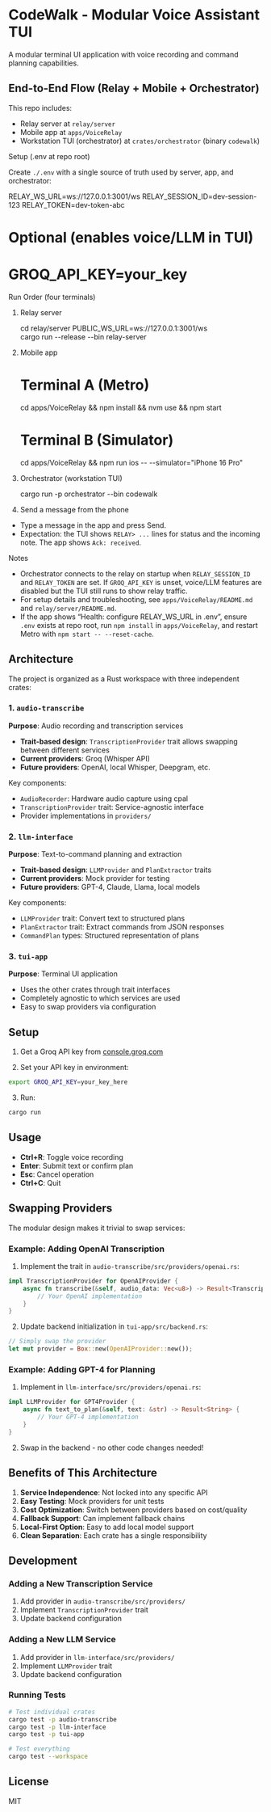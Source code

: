 # CodeWalk - Modular Voice Assistant TUI

A modular terminal UI application with voice recording and command planning capabilities.

## End-to-End Flow (Relay + Mobile + Orchestrator)

This repo includes:
- Relay server at `relay/server`
- Mobile app at `apps/VoiceRelay`
- Workstation TUI (orchestrator) at `crates/orchestrator` (binary `codewalk`)

Setup (.env at repo root)

Create `./.env` with a single source of truth used by server, app, and orchestrator:

RELAY_WS_URL=ws://127.0.0.1:3001/ws
RELAY_SESSION_ID=dev-session-123
RELAY_TOKEN=dev-token-abc
# Optional (enables voice/LLM in TUI)
# GROQ_API_KEY=your_key

Run Order (four terminals)

1) Relay server

   cd relay/server
   PUBLIC_WS_URL=ws://127.0.0.1:3001/ws \
   cargo run --release --bin relay-server

2) Mobile app

   # Terminal A (Metro)
   cd apps/VoiceRelay && npm install && nvm use && npm start
   # Terminal B (Simulator)
   cd apps/VoiceRelay && npm run ios -- --simulator="iPhone 16 Pro"

3) Orchestrator (workstation TUI)

   cargo run -p orchestrator --bin codewalk

4) Send a message from the phone

- Type a message in the app and press Send.
- Expectation: the TUI shows `RELAY> ...` lines for status and the incoming note. The app shows `Ack: received`.

Notes
- Orchestrator connects to the relay on startup when `RELAY_SESSION_ID` and `RELAY_TOKEN` are set. If `GROQ_API_KEY` is unset, voice/LLM features are disabled but the TUI still runs to show relay traffic.
- For setup details and troubleshooting, see `apps/VoiceRelay/README.md` and `relay/server/README.md`.
 - If the app shows “Health: configure RELAY_WS_URL in .env”, ensure `.env` exists at repo root, run `npm install` in `apps/VoiceRelay`, and restart Metro with `npm start -- --reset-cache`.

## Architecture

The project is organized as a Rust workspace with three independent crates:

### 1. `audio-transcribe`
**Purpose**: Audio recording and transcription services

- **Trait-based design**: `TranscriptionProvider` trait allows swapping between different services
- **Current providers**: Groq (Whisper API)
- **Future providers**: OpenAI, local Whisper, Deepgram, etc.

Key components:
- `AudioRecorder`: Hardware audio capture using cpal
- `TranscriptionProvider` trait: Service-agnostic interface
- Provider implementations in `providers/`

### 2. `llm-interface`
**Purpose**: Text-to-command planning and extraction

- **Trait-based design**: `LLMProvider` and `PlanExtractor` traits
- **Current providers**: Mock provider for testing
- **Future providers**: GPT-4, Claude, Llama, local models

Key components:
- `LLMProvider` trait: Convert text to structured plans
- `PlanExtractor` trait: Extract commands from JSON responses
- `CommandPlan` types: Structured representation of plans

### 3. `tui-app`
**Purpose**: Terminal UI application

- Uses the other crates through trait interfaces
- Completely agnostic to which services are used
- Easy to swap providers via configuration

## Setup

1. Get a Groq API key from [console.groq.com](https://console.groq.com)

2. Set your API key in environment:
```bash
export GROQ_API_KEY=your_key_here
```

3. Run:
```bash
cargo run
```

## Usage

- **Ctrl+R**: Toggle voice recording
- **Enter**: Submit text or confirm plan
- **Esc**: Cancel operation
- **Ctrl+C**: Quit

## Swapping Providers

The modular design makes it trivial to swap services:

### Example: Adding OpenAI Transcription

1. Implement the trait in `audio-transcribe/src/providers/openai.rs`:
```rust
impl TranscriptionProvider for OpenAIProvider {
    async fn transcribe(&self, audio_data: Vec<u8>) -> Result<TranscriptionResult> {
        // Your OpenAI implementation
    }
}
```

2. Update backend initialization in `tui-app/src/backend.rs`:
```rust
// Simply swap the provider
let mut provider = Box::new(OpenAIProvider::new());
```

### Example: Adding GPT-4 for Planning

1. Implement in `llm-interface/src/providers/openai.rs`:
```rust
impl LLMProvider for GPT4Provider {
    async fn text_to_plan(&self, text: &str) -> Result<String> {
        // Your GPT-4 implementation
    }
}
```

2. Swap in the backend - no other code changes needed!

## Benefits of This Architecture

1. **Service Independence**: Not locked into any specific API
2. **Easy Testing**: Mock providers for unit tests
3. **Cost Optimization**: Switch between providers based on cost/quality
4. **Fallback Support**: Can implement fallback chains
5. **Local-First Option**: Easy to add local model support
6. **Clean Separation**: Each crate has a single responsibility

## Development

### Adding a New Transcription Service

1. Add provider in `audio-transcribe/src/providers/`
2. Implement `TranscriptionProvider` trait
3. Update backend configuration

### Adding a New LLM Service  

1. Add provider in `llm-interface/src/providers/`
2. Implement `LLMProvider` trait
3. Update backend configuration

### Running Tests

```bash
# Test individual crates
cargo test -p audio-transcribe
cargo test -p llm-interface
cargo test -p tui-app

# Test everything
cargo test --workspace
```

## License

MIT

